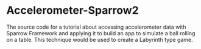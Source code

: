 Accelerometer-Sparrow2
======================

The source code for a tutorial about accessing accelerometer data with Sparrow Framework and applying it to build an app to simulate a ball rolling on a table.  This technique would be used to create a Labyrinth type game.
